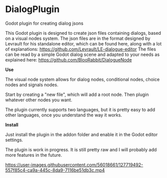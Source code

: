 # DialogPlugin
Godot plugin for creating dialog jsons

This Godot plugin is designed to create json files containing dialogs, based on a visual nodes system. 
The json files are in the format designed by Levrault for his standalone editor, which can be found here, along with a lot of explanations: https://github.com/Levrault/LE-dialogue-editor
The files can be read by a simple Godot dialog scene and adapted to your needs as explained here: https://github.com/BlooRabbit/DialogueNode

**Use**

The visual node system allows for dialog nodes, conditional nodes, choice nodes and signals nodes. 

Start by creating a "new file", which will add a root node. Then plugin whatever other nodes you want.

The plugin currently supports two languages, but it is pretty easy to add other languages, once you understand the way it works.

**Install**

Just install the plugin in the addon folder and enable it in the Godot editor settings.

The plugin is work in progress. It is still pretty raw and I will probably add more features in the future.

https://user-images.githubusercontent.com/56018661/127719492-557f85c4-ca9a-445c-8da9-7116be51db3c.mp4




